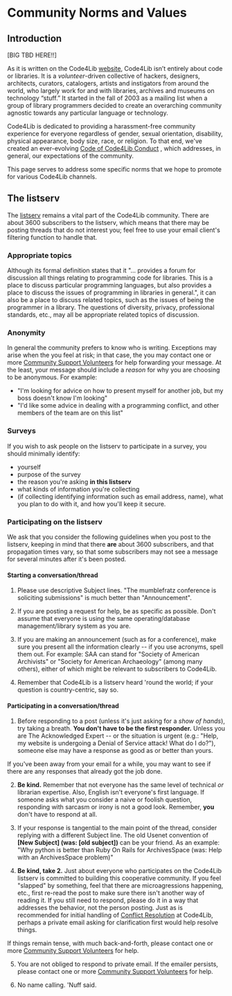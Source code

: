 Community Norms and Values
==========================

## Introduction

[BIG TBD HERE!!]

As it is written on the Code4Lib [website](https://code4lib.org/about/), Code4Lib isn’t entirely about code or libraries. It is a *volunteer*-driven collective of hackers, designers, architects, curators, catalogers, artists and instigators from around the world, who largely work for and with libraries, archives and museums on technology “stuff.” It started in the fall of 2003 as a mailing list when a group of library programmers decided to create an overarching community agnostic towards any particular language or technology.

Code4Lib is dedicated to providing a harassment-free community experience for everyone regardless of gender, sexual orientation, disability, physical appearance, body size, race, or religion. To that end, we've created an ever-evolving [Code of Code4Lib Conduct](code_of_conduct.md) , which addresses, in general, our expectations of the community.

This page serves to address some specific norms that we hope to promote for various Code4Lib channels.

## The listserv

The [listserv](https://lists.clir.org/cgi-bin/wa?A0=CODE4LIB) remains a vital part of the Code4Lib community.  There are about 3600 subscribers to the listserv, which means that there may be posting threads that do not interest you; feel free to use your email client's filtering function to handle that.

### Appropriate topics

Although its formal definition states that it "... provides a forum for discussion all things relating to programming code for libraries. This is a place to discuss particular programming languages, but also provides a place to discuss the issues of programming in libraries in general.", it can also be a place to discuss related topics, such as the issues of being the programmer in a library. The questions of  diversity, privacy, professional standards, etc., may all be appropriate related topics of discussion.



### Anonymity

In general the community prefers to know who is writing. Exceptions may arise when the you feel at risk; in that case, the you may contact one or more [Community Support Volunteers](css_volunteers.md) for help forwarding your message.  At the least, your message should include a *reason* for why you are choosing to be anonymous. For example:

* "I'm looking for advice on how to present myself for another job, but my boss doesn't know I'm looking"
* "I'd like some advice in dealing with a programming
conflict, and other members of the team are on this list"

### Surveys

If you wish to ask people on the listserv to participate in a survey, you should minimally identify:

* yourself
* purpose of the survey
* the reason you're asking **in this listserv**
* what kinds of information you're collecting
* (if collecting identifying information such as email address, name), what you plan to do with it, and how you'll keep it secure.


### Participating on the listserv 

We ask that you consider the following guidelines when you post to the listserv, keeping in mind that there **are** about 3600 subscribers, and that propagation times vary, so that some subscribers may not see a message for several minutes after it's been posted.

#### Starting a conversation/thread

1. Please use descriptive Subject lines. "The mumblefratz conference is soliciting submissions" is much better than "Announcement".

2. If you are posting a request for help, be as specific as possible.  Don't assume that everyone is using the same operating/database management/library system as you are.

3. If you are making an announcement (such as for a conference), make sure you present all the information clearly -- if you use acronyms, spell them out. For example: SAA can stand for "Society of American Archivists" or "Society for American Archaeology" (among many others), either of which might be relevant to subscribers to Code4Lib.

4. Remember that Code4Lib is a listserv heard 'round the world; if your question is country-centric, say so.

#### Participating in a conversation/thread

1. Before responding to a post (unless it's just asking for a *show of hands*), try taking a breath. **You don't have to be the first responder.**  Unless you are The Acknowledged Expert -- or the situation is urgent (e.g.: "Help, my website is undergoing a Denial of Service attack! What do I do?"), someone else may have a response as good as or better than yours.

  If you've been away from your email for a while, you may want to see if there are any responses that  already got the job done.

2. **Be kind.**  Remember that not everyone has the same level of technical *or* librarian expertise.  Also, English isn't everyone's first language. If someone asks what you consider a naive or foolish question, responding with sarcasm or irony is not a good look. Remember, **you** don't have to respond at all.

3. If your response is tangential to the main point of the thread, consider replying with a different Subject line.  The old Usenet convention of **[New Subject] (was: [old subject])** can be your friend. As an example: "Why python is better than Ruby On Rails for ArchivesSpace (was: Help with an ArchivesSpace problem)"

4. **Be kind, take 2.** Just about everyone who participates on the Code4Lib listserv is committed to building this cooperative community.  If you feel "slapped" by something, feel that there are microagressions happening, etc., first re-read the post to make sure there isn't another way of reading it.  If you still need to respond, please do it in a way that addresses the behavior, not the person posting.  Just as is recommended for initial handling of [Conflict Resolution](<https://github.com/code4lib/code-of-conduct/blob/master/code_of_conduct.md#conflict-resolution>) at Code4Lib, perhaps a private email asking for clarification first would help resolve things. 

  If things remain tense, with much back-and-forth, please contact one or more [Community Support Volunteers](css_volunteers.md) for help.


5. You are not obliged to respond to private email.  If the emailer persists, please contact one or more [Community Support Volunteers](css_volunteers.md) for help.

6. No name calling.  'Nuff said.




